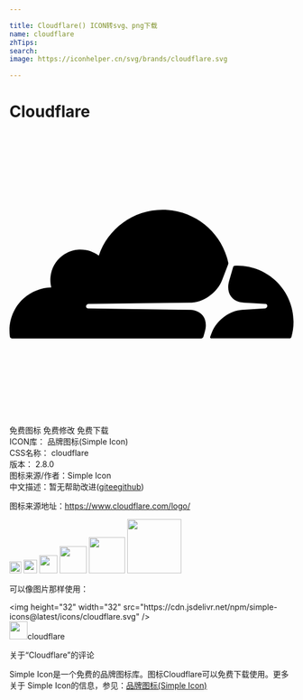 ```yaml
---

title: Cloudflare() ICON转svg、png下载
name: cloudflare
zhTips: 
search: 
image: https://iconhelper.cn/svg/brands/cloudflare.svg

---
```


# Cloudflare  <small style="font-size: 60%;font-weight: 100"></small>

<div id="svg" class="svg-wrap">
<svg role="img" viewBox="0 0 24 24" xmlns="http://www.w3.org/2000/svg"><title>Cloudflare icon</title><path d="M16.5088 16.8447c.1475-.5068.0908-.9707-.1553-1.3154-.2246-.3164-.6045-.499-1.0615-.5205l-8.6592-.1123a.1559.1559 0 0 1-.1333-.0713c-.0283-.042-.0351-.0986-.021-.1553.0278-.084.1123-.1484.2036-.1562l8.7359-.1123c1.0351-.0489 2.1601-.8868 2.5537-1.9136l.499-1.3013c.0215-.0561.0293-.1128.0147-.168-.5625-2.5463-2.835-4.4453-5.5499-4.4453-2.5039 0-4.6284 1.6177-5.3876 3.8614-.4927-.3658-1.1187-.5625-1.794-.499-1.2026.119-2.1665 1.083-2.2861 2.2856-.0283.31-.0069.6128.0635.894C1.5683 13.171 0 14.7754 0 16.752c0 .1748.0142.3515.0352.5273.0141.083.0844.1475.1689.1475h15.9814c.0909 0 .1758-.0645.2032-.1553l.12-.4268zm2.7568-5.5634c-.0771 0-.1611 0-.2383.0112-.0566 0-.1054.0415-.127.0976l-.3378 1.1744c-.1475.5068-.0918.9707.1543 1.3164.2256.3164.6055.498 1.0625.5195l1.8437.1133c.0557 0 .1055.0263.1329.0703.0283.043.0351.1074.0214.1562-.0283.084-.1132.1485-.204.1553l-1.921.1123c-1.041.0488-2.1582.8867-2.5527 1.914l-.1406.3585c-.0283.0713.0215.1416.0986.1416h6.5977c.0771 0 .1474-.0489.169-.126.1122-.4082.1757-.837.1757-1.2803 0-2.6025-2.125-4.727-4.7344-4.727"/></svg>
</div>
<detail full-name='cloudflare'></detail>

<div class="detail-page">
<p>
<span><span class="badge-success badge">免费图标</span> <span class="badge-success badge">免费修改</span>  <span class="badge-success badge">免费下载</span> </span>
<br/>
<span>
ICON库：
<span class="badge-secondary badge">品牌图标(Simple Icon)</span> 
</span>
<br/>
<span>
CSS名称：
<span class="badge-secondary badge">cloudflare</span> 
</span>

<br/>
<span>
版本：
<span class="badge-secondary badge">2.8.0</span> 
</span>
<br/>
<span>图标来源/作者：<span class="badge-light badge">Simple Icon</span></span> 
<br/>
<span class="zh-detail">中文描述：暂无<span class="help-link"><span>帮助改进</span>(<a href="https://gitee.com/liuwave/icon-helper/edit/master/json/brands/cloudflare.json" target="_blank" rel="noopener noreferrer">gitee</a><a href="https://github.com/liuwave/icon-helper/edit/master/json/brands/cloudflare.json" target="_blank" rel="noopener noreferrer">github</a></span>)</span><br/>
</p>
</div><div class="description description alert alert-light"><p>图标来源地址：<a href="https://www.cloudflare.com/logo/" target="_blank" rel="noopener noreferrer">https://www.cloudflare.com/logo/</a></p></div>
<div class="alert alert-dark">
<img height="21" width="21" src="https://cdn.jsdelivr.net/npm/simple-icons@latest/icons/cloudflare.svg" />
<img height="24" width="24" src="https://cdn.jsdelivr.net/npm/simple-icons@latest/icons/cloudflare.svg" />
<img height="32" width="32" src="https://cdn.jsdelivr.net/npm/simple-icons@latest/icons/cloudflare.svg" />
<img height="48" width="48" src="https://cdn.jsdelivr.net/npm/simple-icons@latest/icons/cloudflare.svg" />
<img height="64" width="64" src="https://cdn.jsdelivr.net/npm/simple-icons@latest/icons/cloudflare.svg" />
<img height="96" width="96" src="https://cdn.jsdelivr.net/npm/simple-icons@latest/icons/cloudflare.svg" />

</div>
<div>
  <p>可以像图片那样使用：    
  </p>
  <div class="alert alert-primary" style="font-size: 14px">
    &lt;img height="32" width="32" src="https://cdn.jsdelivr.net/npm/simple-icons@latest/icons/cloudflare.svg" /&gt;
    <copy-btn content='<img height="32" width="32" src="https://cdn.jsdelivr.net/npm/simple-icons@latest/icons/cloudflare.svg" />'></copy-btn>
  </div>
  <div class="alert alert-secondary">
    <img height="32" width="32" src="https://cdn.jsdelivr.net/npm/simple-icons@latest/icons/cloudflare.svg" />cloudflare
    <copy-btn content="cloudflare" btn-title="复制图标名称"></copy-btn>
  </div>
</div>

<Vssue title="关于“Cloudflare”的评论" >关于“Cloudflare”的评论</Vssue>


<div><p>Simple Icon是一个免费的品牌图标库。图标Cloudflare可以免费下载使用。更多关于  Simple Icon的信息，参见：<a target="_blank" href="https://iconhelper.cn/brands.html">品牌图标(Simple Icon)</a>
</p></div>
